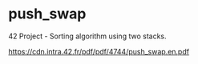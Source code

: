 # push_swap

42 Project - Sorting algorithm using two stacks.

https://cdn.intra.42.fr/pdf/pdf/4744/push_swap.en.pdf
